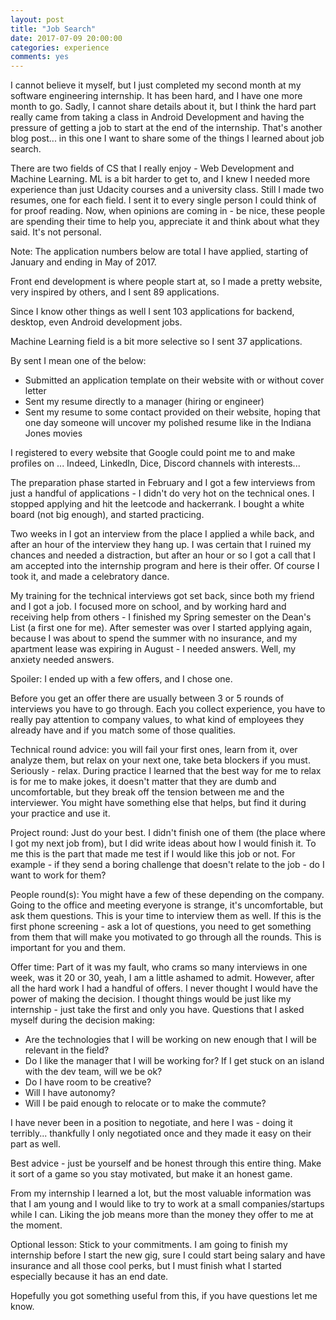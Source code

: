```yaml
---
layout: post
title: "Job Search"
date: 2017-07-09 20:00:00
categories: experience
comments: yes
---
```


I cannot believe it myself, but I just completed my second month at my software engineering internship. It has been hard, and I have one more month to go. Sadly, I cannot share details about it, but I think the hard part really came from taking a class in Android Development and having the pressure of getting a job to start at the end of the internship. That's another blog post... in this one I want to share some of the things I learned about job search.

There are two fields of CS that I really enjoy - Web Development and Machine Learning. ML is a bit harder to get to, and I knew I needed more experience than just Udacity courses and a university class. Still I made two resumes, one for each field. I sent it to every single person I could think of for proof reading. Now, when opinions are coming in - be nice, these people are spending their time to help you, appreciate it and think about what they said. It's not personal.

Note: The application numbers below are total I have applied, starting of January and ending in May of 2017.

Front end development is where people start at, so I made a pretty website, very inspired by others, and I sent 89 applications. 

Since I know other things as well I sent 103 applications for backend, desktop, even Android development jobs.

Machine Learning field is a bit more selective so I sent 37 applications.

By sent I mean one of the below:
- Submitted an application template on their website with or without cover letter
- Sent my resume directly to a manager (hiring or engineer)
- Sent my resume to some contact provided on their website, hoping that one day someone will uncover my polished resume like in the Indiana Jones movies

I registered to every website that Google could point me to and make profiles on ... Indeed, LinkedIn, Dice, Discord channels with interests... 

The preparation phase started in February and I got a few interviews from just a handful of applications - I didn't do very hot on the technical ones. I stopped applying and hit the leetcode and hackerrank. I bought a white board (not big enough), and started practicing. 

Two weeks in I got an interview from the place I applied a while back, and after an hour of the interview they hang up. I was certain that I ruined my chances and needed a distraction, but after an hour or so I got a call that I am accepted into the internship program and here is their offer. Of course I took it, and made a celebratory dance.

My training for the technical interviews got set back, since both my friend and I got a job. I focused more on school, and by working hard and receiving help from others - I finished my Spring semester on the Dean's List (a first one for me). After semester was over I started applying again, because I was about to spend the summer with no insurance, and my apartment lease was expiring in August - I needed answers. Well, my anxiety needed answers.

Spoiler: I ended up with a few offers, and I chose one. 

Before you get an offer there are usually between 3 or 5 rounds of interviews you have to go through. Each you collect experience, you have to really pay attention to company values, to what kind of employees they already have and if you match some of those qualities. 

Technical round advice: you will fail your first ones, learn from it, over analyze them, but relax on your next one, take beta blockers if you must. Seriously - relax. During practice I learned that the best way for me to relax is for me to make jokes, it doesn't matter that they are dumb and uncomfortable, but they break off the tension between me and the interviewer. You might have something else that helps, but find it during your practice and use it.

Project round: Just do your best. I didn't finish one of them (the place where I got my next job from), but I did write ideas about how I would finish it. To me this is the part that made me test if I would like this job or not. For example - if they send a boring challenge that doesn't relate to the job - do I want to work for them? 

People round(s): You might have a few of these depending on the company. Going to the office and meeting everyone is strange, it's uncomfortable, but ask them questions. This is your time to interview them as well. If this is the first phone screening - ask a lot of questions, you need to get something from them that will make you motivated to go through all the rounds. This is important for you and them.

Offer time: Part of it was my fault, who crams so many interviews in one week, was it 20 or 30, yeah, I am a little ashamed to admit. However, after all the hard work I had a handful of offers. I never thought I would have the power of making the decision. I thought things would be just like my internship - just take the first and only you have. Questions that I asked myself during the decision making:

- Are the technologies that I will be working on new enough that I will be relevant in the field? 
- Do I like the manager that I will be working for? If I get stuck on an island with the dev team, will we be ok? 
- Do I have room to be creative?
- Will I have autonomy? 
- Will I be paid enough to relocate or to make the commute?

I have never been in a position to negotiate, and here I was - doing it terribly... thankfully I only negotiated once and they made it easy on their part as well. 

Best advice - just be yourself and be honest through this entire thing. Make it sort of a game so you stay motivated, but make it an honest game. 

From my internship I learned a lot, but the most valuable information was that I am young and I would like to try to work at a small companies/startups while I can. Liking the job means more than the money they offer to me at the moment.

Optional lesson: Stick to your commitments. I am going to finish my internship before I start the new gig, sure I could start being salary and have insurance and all those cool perks, but I must finish what I started especially because it has an end date. 

Hopefully you got something useful from this, if you have questions let me know.


